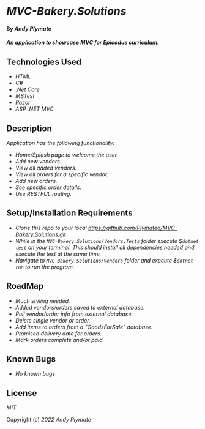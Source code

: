 # _MVC-Bakery.Solutions_

#### By _**Andy Plymate**_

#### _An application to showcase MVC for Epicodus curriculum._

## Technologies Used

* _HTML_
* _C#_
* _.Net Core_
* _MSTest_
* _Razor_
* _ASP .NET MVC_

## Description

_Application has the following functionality:_
* _Home/Splash page to welcome the user._
* _Add new vendors._
* _View all added vendors._
* _View all orders for a specific vendor._
* _Add new orders._
* _See specific order details._
* _Use RESTFUL routing._

## Setup/Installation Requirements

* _Clone this repo to your local https://github.com/Plymatea/MVC-Bakery.Solutions.git_
* _While in the `MVC-Bakery.Solutions/Vendors.Tests` folder execute $`dotnet test` on your terminal. This should install all dependencies needed and execute the test at the same time._
* _Navigate to `MVC-Bakery.Solutions/Vendors` folder and execute $`dotnet run` to run the program._

## RoadMap

* _Much styling needed._
* _Added vendors/orders saved to external database._
* _Pull vendor/order info from external database._
* _Delete single vendor or order._
* _Add items to orders from a "GoodsForSale" database._
* _Promised delivery date for orders._
* _Mark orders complete and/or paid._

## Known Bugs

* _No known bugs_

## License

_MIT_

Copyright (c) _2022_ _Andy Plymate_
